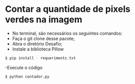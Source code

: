 # Contar a quantidade de pixels verdes na imagem
- No terminal, são necessários os seguintes comandos:
- Faça o git clone desse pacote;
- Abra o diretório Desafio;
- Instale a biblioteca Pillow

``` bash
$ pip install - requeriments.txt	
```
-Execute o código

``` bash
$ python contador.py	
```
